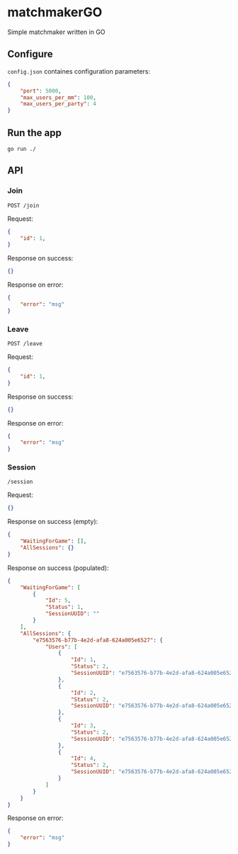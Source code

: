# matchmakerGO
Simple matchmaker written in GO


## Configure
`config.json` containes configuration parameters:
```json
{
    "port": 5000,
    "max_users_per_mm": 100,
    "max_users_per_party": 4
}
```

## Run the app

    go run ./

## API

### Join
`POST /join`

Request:
```json
{
    "id": 1,
}
```
Response on success:
```json 
{}
```
Response on error:
```json 
{
    "error": "msg"
}
```


### Leave
`POST /leave`

Request:
```json
{
    "id": 1,
}
```
Response on success:
```json
{}
```

Response on error:
```json 
{
    "error": "msg"
}
```


### Session
`/session`

Request: 
```json 
{}
```
Response on success (empty):
```json 
{
    "WaitingForGame": [],
    "AllSessions": {}
}
```

Response on success (populated):
```json
{
    "WaitingForGame": [
        {
            "Id": 5,
            "Status": 1,
            "SessionUUID": ""
        }
    ],
    "AllSessions": {
        "e7563576-b77b-4e2d-afa8-624a005e6527": {
            "Users": [
                {
                    "Id": 1,
                    "Status": 2,
                    "SessionUUID": "e7563576-b77b-4e2d-afa8-624a005e6527"
                },
                {
                    "Id": 2,
                    "Status": 2,
                    "SessionUUID": "e7563576-b77b-4e2d-afa8-624a005e6527"
                },
                {
                    "Id": 3,
                    "Status": 2,
                    "SessionUUID": "e7563576-b77b-4e2d-afa8-624a005e6527"
                },
                {
                    "Id": 4,
                    "Status": 2,
                    "SessionUUID": "e7563576-b77b-4e2d-afa8-624a005e6527"
                }
            ]
        }
    }
}
```

Response on error: 
```json 
{
    "error": "msg"
}
```